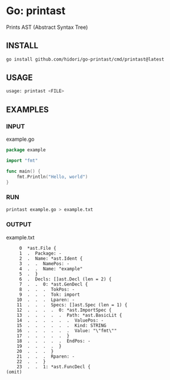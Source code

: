 # Go: printast

Prints AST (Abstract Syntax Tree)

## INSTALL

```bash
go install github.com/hidori/go-printast/cmd/printast@latest
```

## USAGE

```sh
usage: printast <FILE>
```

## EXAMPLES

### INPUT

example.go

```go
package example

import "fmt"

func main() {
    fmt.Println("Hello, world")
}
```

### RUN

```bash
printast example.go > example.txt
```

### OUTPUT

example.txt

```text
     0  *ast.File {
     1  .  Package: -
     2  .  Name: *ast.Ident {
     3  .  .  NamePos: -
     4  .  .  Name: "example"
     5  .  }
     6  .  Decls: []ast.Decl (len = 2) {
     7  .  .  0: *ast.GenDecl {
     8  .  .  .  TokPos: -
     9  .  .  .  Tok: import
    10  .  .  .  Lparen: -
    11  .  .  .  Specs: []ast.Spec (len = 1) {
    12  .  .  .  .  0: *ast.ImportSpec {
    13  .  .  .  .  .  Path: *ast.BasicLit {
    14  .  .  .  .  .  .  ValuePos: -
    15  .  .  .  .  .  .  Kind: STRING
    16  .  .  .  .  .  .  Value: "\"fmt\""
    17  .  .  .  .  .  }
    18  .  .  .  .  .  EndPos: -
    19  .  .  .  .  }
    20  .  .  .  }
    21  .  .  .  Rparen: -
    22  .  .  }
    23  .  .  1: *ast.FuncDecl {
(omit)
```
